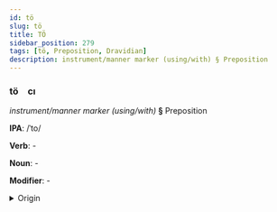 ```yaml
---
id: tö
slug: tö
title: TÖ
sidebar_position: 279
tags: [tö, Preposition, Dravidian]
description: instrument/manner marker (using/with) § Preposition
---
```


### tö&emsp;<span kind="abugida">cı</span>

*instrument/manner marker (using/with)* **§** Preposition

**IPA**: /ˈto/

**Verb**: -

**Noun**: -

**Modifier**: -

<details>
    <summary>Origin</summary>
    Telugu తో tō /toː/<br/>
    <em>Dravidian Language Family</em>
</details>